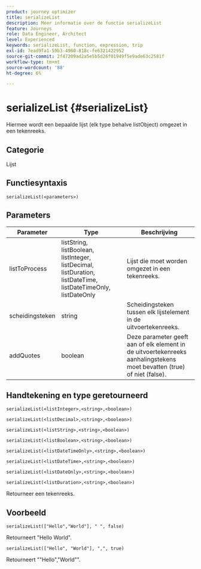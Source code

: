 ```yaml
---
product: journey optimizer
title: serializeList
description: Meer informatie over de functie serializeList
feature: Journeys
role: Data Engineer, Architect
level: Experienced
keywords: serializeList, function, expression, trip
exl-id: 7ead9fa1-59b3-4960-818c-fe6321422952
source-git-commit: 2f47209ad2a5e5b5d26f01949f5e9ade63c2581f
workflow-type: tm+mt
source-wordcount: '88'
ht-degree: 6%

---
```


# serializeList {#serializeList}

Hiermee wordt een bepaalde lijst (elk type behalve listObject) omgezet in een tekenreeks.

## Categorie

Lijst

## Functiesyntaxis

`serializeList(<parameters>)`

## Parameters

| Parameter | Type | Beschrijving |
|-----------|------------------|------------------|
| listToProcess | listString, listBoolean, listInteger, listDecimal, listDuration, listDateTime, listDateTimeOnly, listDateOnly | Lijst die moet worden omgezet in een tekenreeks. |
| scheidingsteken | string | Scheidingsteken tussen elk lijstelement in de uitvoertekenreeks. |
| addQuotes | boolean | Deze parameter geeft aan of elk element in de uitvoertekenreeks aanhalingstekens moet bevatten (true) of niet (false). |

## Handtekening en type geretourneerd

`serializeList(<listInteger>,<string>,<boolean>)`

`serializeList(<listDecimal>,<string>,<boolean>)`

`serializeList(<listString>,<string>,<boolean>)`

`serializeList(<listBoolean>,<string>,<boolean>)`

`serializeList(<listDateTimeOnly>,<string>,<boolean>)`

`serializeList(<listDateTime>,<string>,<boolean>)`

`serializeList(<listDateOnly>,<string>,<boolean>)`

`serializeList(<listDuration>,<string>,<boolean>)`

Retourneer een tekenreeks.

## Voorbeeld

`serializeList(["Hello","World"], " ", false)`

Retourneert &quot;Hello World&quot;.

`serializeList(["Hello", "World"], ",", true)`

Retourneert &quot;&quot;Hello&quot;,&quot;World&quot;&quot;.
